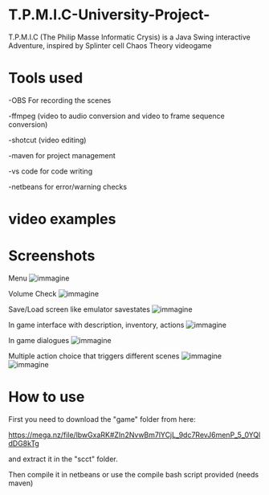 # T.P.M.I.C-University-Project-
T.P.M.I.C (The Philip Masse Informatic Crysis) is a Java Swing interactive Adventure, inspired by Splinter cell Chaos Theory videogame

# Tools used

-OBS For recording the scenes

-ffmpeg (video to audio conversion and video to frame sequence conversion)

-shotcut (video editing)

-maven for project management

-vs code for code writing

-netbeans for error/warning checks

# video examples

# Screenshots

Menu
![immagine](https://user-images.githubusercontent.com/30447649/200853301-c7a2b4cc-ede1-4327-a6af-a7adc0e358a3.png)

Volume Check
![immagine](https://user-images.githubusercontent.com/30447649/200853379-669f98bf-c3cf-456f-89c4-7243a6787ce9.png)

Save/Load screen like emulator savestates
![immagine](https://user-images.githubusercontent.com/30447649/200853523-7df6965b-f21b-42df-aa70-f9214a46aa10.png)

In game interface with description, inventory, actions
![immagine](https://user-images.githubusercontent.com/30447649/200853677-30f45811-75d6-4eb0-9883-ffc4c3de6d68.png)

In game dialogues
![immagine](https://user-images.githubusercontent.com/30447649/200853770-164f0a67-55ad-428e-8e8a-9b286660987e.png)

Multiple action choice that triggers different scenes
![immagine](https://user-images.githubusercontent.com/30447649/200853943-773fb045-6b61-43d5-bd38-ea338c2ab82a.png)
![immagine](https://user-images.githubusercontent.com/30447649/200854072-25beb578-bd7a-43f8-bfa8-489da7fbb72f.png)

# How to use

First you need to download the "game" folder from here:

https://mega.nz/file/lbwGxaRK#ZIn2NvwBm7lYCjL_9dc7RevJ6menP_5_0YQldDG8kTg

and extract it in the "scct" folder.

Then compile it in netbeans or use the compile bash script provided (needs maven)


